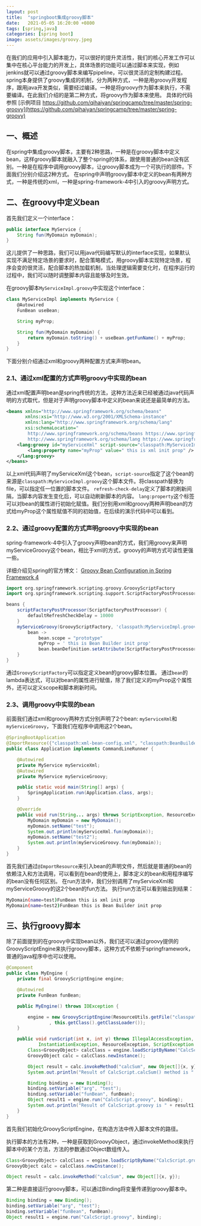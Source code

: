 ```yaml
---
layout: post
title:  "springboot集成groovy脚本"
date:   2021-05-05 16:20:00 +0800
tags: [spring,java]
categories: [spring boot]
image: assets/images/groovy.jpeg
---
```


在我们的应用中引入脚本能力，可以很好的提升灵活性，我们的核心开发工作可以集中在核心平台能力的开发上，具体场景的功能可以通过脚本来实现，例如jenkins就可以通过groovy脚本来编写pipeline，可以很灵活的定制构建过程。
spring本身提供了groovy集成的机制，分为两种方式，一种是用groovy开发程序，跟用java开发类似，需要经过编译。一种是将groovy作为脚本来执行，不需要编译。在此我们介绍的是第二种方式，将groovy作为脚本来使用。
具体的代码参照 [示例项目 https://github.com/qihaiyan/springcamp/tree/master/spring-groovy](https://github.com/qihaiyan/springcamp/tree/master/spring-groovy)

## 一、概述

在spring中集成groovy脚本，主要有2种思路，一种是在groovy脚本中定义bean，这样groovy脚本就融入了整个spring的体系，跟使用普通的bean没有区别。一种是在程序中调用groovy脚本，让groovy脚本成为一个可执行的部件。下面我们分别介绍这2种方式。
在spring中声明groovy脚本中定义的bean有两种方式，一种是传统的xml，一种是spring-framework-4中引入的groovy声明方式。

## 二、在groovy中定义bean

首先我们定义一个interface：

```java
public interface MyService {
    String fun(MyDomain myDomain);
}
```

这儿提供了一种思路，我们可以用java代码编写默认的interface实现，如果默认实现不满足特定场景的要求时，配合策略模式，用groovy脚本实现特定场景，程序会变的很灵活，配合脚本的热加载机制，当处理逻辑需要变化时，在程序运行的过程中，我们可以随时调整脚本内容且能够及时生效。

在groovy脚本```MyServiceImpl.groovy```中实现这个interface：

```groovy
class MyServiceImpl implements MyService {
    @Autowired
    FunBean useBean;

    String myProp;

    String fun(MyDomain myDomain) {
        return myDomain.toString() + useBean.getFunName() + myProp;
    }
}
```

下面分别介绍通过xml和groovy两种配置方式来声明bean。

### 2.1、通过xml配置的方式声明groovy中实现的bean

通过xml配置声明bean是spring传统的方法，这种方法近来已经被通过java代码声明的方式取代，但是对于声明groovy脚本中定义的bean来说还是最简单的方法。

``` xml
<beans xmlns="http://www.springframework.org/schema/beans"
       xmlns:xsi="http://www.w3.org/2001/XMLSchema-instance"
       xmlns:lang="http://www.springframework.org/schema/lang"
       xsi:schemaLocation="
        http://www.springframework.org/schema/beans https://www.springframework.org/schema/beans/spring-beans.xsd
        http://www.springframework.org/schema/lang https://www.springframework.org/schema/lang/spring-lang.xsd">
    <lang:groovy id="myServiceXml" script-source="classpath:MyServiceImpl.groovy" refresh-check-delay="10000" >
        <lang:property name="myProp" value=" this is xml init prop" />
    </lang:groovy>
</beans>
```

以上xml代码声明了myServiceXml这个bean，```script-source```指定了这个bean的来源是```classpath:MyServiceImpl.groovy```这个脚本文件。将classpath替换为file，可以指定任一位置的脚本文件。
```refresh-check-delay```定义了脚本的刷新间隔，当脚本内容发生变化后，可以自动刷新脚本的内容。
```lang:property```这个标签可以对bean的属性进行初始化赋值。我们分别用xml和groovy两种声明bean的方式给myProp这个属性赋值不同的初始值，在后续的演示代码中可以看到。

### 2.2、通过groovy配置的方式声明groovy中实现的bean

spring-framework-4中引入了groovy声明bean的方式，我们用groovy来声明myServiceGroovy这个bean，相比于xml的方式，groovy的声明方式可读性更强一些。

详细介绍见spring的官方博文： [Groovy Bean Configuration in Spring Framework 4](https://spring.io/blog/2014/03/03/groovy-bean-configuration-in-spring-framework-4)

``` groovy
import org.springframework.scripting.groovy.GroovyScriptFactory
import org.springframework.scripting.support.ScriptFactoryPostProcessor

beans {
    scriptFactoryPostProcessor(ScriptFactoryPostProcessor) {
        defaultRefreshCheckDelay = 10000
    }
    myServiceGroovy(GroovyScriptFactory, 'classpath:MyServiceImpl.groovy') {
        bean ->
            bean.scope = "prototype"
            myProp = ' this is Bean Builder init prop'
            bean.beanDefinition.setAttribute(ScriptFactoryPostProcessor.REFRESH_CHECK_DELAY_ATTRIBUTE, 6000)
    }
}
```

通过```GroovyScriptFactory```可以指定定义bean的groovy脚本位置。
通过```bean```的lambda表达式，可以对bean的属性进行赋值，除了我们定义的myProp这个属性外，还可以定义scope和脚本刷新时间。

### 2.3、调用groovy中实现的bean

前面我们通过xml和groovy两种方式分别声明了2个bean: ```myServiceXml```和```myServiceGroovy```，下面我们在程序中调用这2个bean。

```java
@SpringBootApplication
@ImportResource({"classpath:xml-bean-config.xml", "classpath:BeanBuilder.groovy"})
public class Application implements CommandLineRunner {

    @Autowired
    private MyService myServiceXml;
    @Autowired
    private MyService myServiceGroovy;

    public static void main(String[] args) {
        SpringApplication.run(Application.class, args);
    }

    @Override
    public void run(String... args) throws ScriptException, ResourceException, IllegalAccessException, InstantiationException {
        MyDomain myDomain = new MyDomain();
        myDomain.setName("test");
        System.out.println(myServiceXml.fun(myDomain));
        myDomain.setName("test2");
        System.out.println(myServiceGroovy.fun(myDomain));
    }
}
```

首先我们通过```@ImportResource```来引入bean的声明文件，然后就是普通的bean的依赖注入和方法调用，可以看到在bean的使用上，脚本定义的bean和用程序编写的bean没有任何区别。
在run方法中，我们分别调用了myServiceXml和myServiceGroovy的这2个bean的fun方法。
执行run方法可以看到输出到结果：

```bash
MyDomain(name=test)FunBean this is xml init prop
MyDomain(name=test2)FunBean this is Bean Builder init prop
```

## 三、执行groovy脚本

除了前面提到的在groovy中实现bean以外，我们还可以通过groovy提供的GroovyScriptEngine来执行groovy脚本，这种方式不依赖于springframework，普通的java程序中也可以使用。

``` java
@Component
public class MyEngine {
    private final GroovyScriptEngine engine;

    @Autowired
    private FunBean funBean;

    public MyEngine() throws IOException {

        engine = new GroovyScriptEngine(ResourceUtils.getFile("classpath:scripts/").getAbsolutePath()
                , this.getClass().getClassLoader());
    }

    public void runScript(int x, int y) throws IllegalAccessException,
            InstantiationException, ResourceException, ScriptException {
        Class<GroovyObject> calcClass = engine.loadScriptByName("CalcScript.groovy");
        GroovyObject calc = calcClass.newInstance();

        Object result = calc.invokeMethod("calcSum", new Object[]{x, y});
        System.out.println("Result of CalcScript.calcSum() method is " + result);

        Binding binding = new Binding();
        binding.setVariable("arg", "test");
        binding.setVariable("funBean", funBean);
        Object result1 = engine.run("CalcScript.groovy", binding);
        System.out.println("Result of CalcScript.groovy is " + result1);
    }
}
```

首先我们初始化GroovyScriptEngine，在构造方法中传入脚本文件的路径。

执行脚本的方法有2种，一种是获取到GroovyObject，通过invokeMethod来执行脚本中的某个方法，方法的参数通过Object数组传入。

```java
Class<GroovyObject> calcClass = engine.loadScriptByName("CalcScript.groovy");
GroovyObject calc = calcClass.newInstance();

Object result = calc.invokeMethod("calcSum", new Object[]{x, y});

```

第二种是直接运行groovy脚本，可以通过Binding将变量传递到groovy脚本中。

``` java
Binding binding = new Binding();
binding.setVariable("arg", "test");
binding.setVariable("funBean", funBean);
Object result1 = engine.run("CalcScript.groovy", binding);
```
